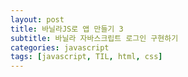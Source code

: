 ```yaml
---
layout: post
title: 바닐라JS로 앱 만들기 3
subtitle: 바닐라 자바스크립트 로그인 구현하기
categories: javascript
tags: [javascript, TIL, html, css]
---
```

